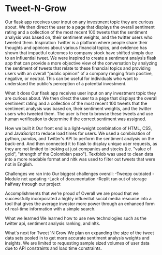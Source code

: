 # Tweet-N-Grow
Our flask app receives user input on any investment topic they are curious about. We then direct the user to a page that displays the overall sentiment rating and a collection of the most recent 100 tweets that the sentiment analysis was based on, their sentiment weights, and the twitter users who tweeted them.
Inspiration
Twitter is a platform where people share their thoughts and opinions about various financial topics, and evidence has shown that impactful outcomes to company stock have shifted simply due to an influential tweet. We were inspired to create a sentiment analysis flask app that can provide a more objective view of the conversation by analyzing the sentiment of tweets that relate to these financial topics and providing users with an overall "public opinion" of a company ranging from positive, negative, or neutral. This can be useful for individuals who want to understand the public's perception of a potential investment.

What it does
Our flask app receives user input on any investment topic they are curious about. We then direct the user to a page that displays the overall sentiment rating and a collection of the most recent 100 tweets that the sentiment analysis was based on, their sentiment weights, and the twitter users who tweeted them. The user is free to browse these tweets and use human verification to determine if the correct sentiment was assigned.

How we built it
Our front end is a light-weight combination of HTML, CSS, and JavaScript to reduce load times for users. We used a combination of python, pandas, and Twitter's API to perform the sentiment analysis on the back-end. And then connected it to flask to display unique user requests, as they are not limited to looking at just companies and stocks (i.e. "value of gold", "strength of the Colombian peso"). Textblob was used to clean data into a more readable format and nltk was used to filter out tweets that were not in English.

Challenges we ran into
Our biggest challenges overall: -Tweepy outdated -Module not updating -Lack of documentation -Replit ran out of storage halfway through our project

Accomplishments that we're proud of
Overall we are proud that we successfully incorporated a highly influential social media resource into a tool that gives the average investor more power through an enhanced form of real-time information with a simple search.

What we learned
We learned how to use new technologies such as the twitter api, sentiment analysis ranking, and nltk.

What's next for Tweet 'N Grow
We plan on expanding the size of the tweet data sets pooled in to get more accurate sentiment analysis weights and insights. We are limited to requesting sample sized volumes of user data due to API constraints and load time constraints.
